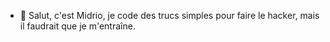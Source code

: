 - 👋 Salut, c'est Midrio, je code des trucs simples pour faire le hacker, mais il faudrait que je m'entraîne.


<!---
Midrio/Midrio is a ✨ special ✨ repository because its `README.md` (this file) appears on your GitHub profile.
You can click the Preview link to take a look at your changes.
--->
